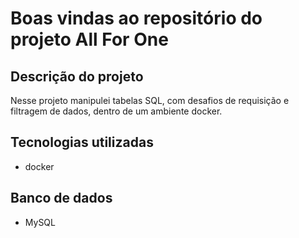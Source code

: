 # Boas vindas ao repositório do projeto All For One
## Descrição do projeto
Nesse projeto manipulei tabelas SQL, com desafios de requisição e filtragem de dados, dentro de um ambiente docker.

## Tecnologias utilizadas
- docker

## Banco de dados
- MySQL
